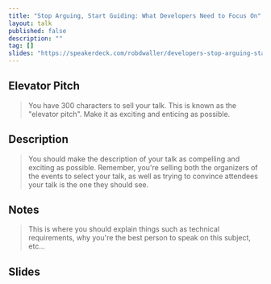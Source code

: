```yaml
---
title: "Stop Arguing, Start Guiding: What Developers Need to Focus On"
layout: talk
published: false
description: ""
tag: []
slides: "https://speakerdeck.com/robdwaller/developers-stop-arguing-start-guiding"
---
```

## Elevator Pitch
> You have 300 characters to sell your talk. This is known as the "elevator pitch". Make it as exciting and enticing as possible.

## Description
> You should make the description of your talk as compelling and exciting as possible. Remember, you're selling both the organizers of the events to select your talk, as well as trying to convince attendees your talk is the one they should see.

## Notes
> This is where you should explain things such as technical requirements, why you're the best person to speak on this subject, etc...

## Slides

<script async class="speakerdeck-embed" data-id="96b9c091f9bd4e31825f6b95155be0ca" data-ratio="1.77777777777778" src="//speakerdeck.com/assets/embed.js"></script>
